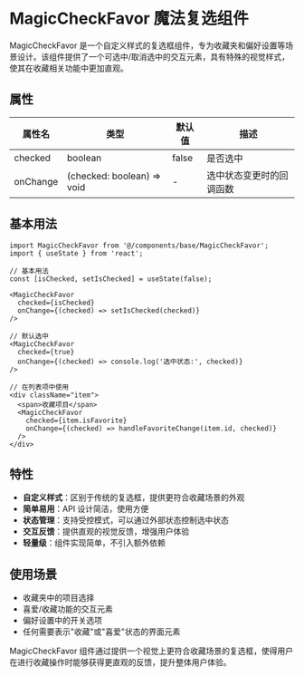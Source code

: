 # MagicCheckFavor 魔法复选组件

MagicCheckFavor 是一个自定义样式的复选框组件，专为收藏夹和偏好设置等场景设计。该组件提供了一个可选中/取消选中的交互元素，具有特殊的视觉样式，使其在收藏相关功能中更加直观。

## 属性

| 属性名   | 类型                       | 默认值 | 描述                     |
| -------- | -------------------------- | ------ | ------------------------ |
| checked  | boolean                    | false  | 是否选中                 |
| onChange | (checked: boolean) => void | -      | 选中状态变更时的回调函数 |

## 基本用法

```tsx
import MagicCheckFavor from '@/components/base/MagicCheckFavor';
import { useState } from 'react';

// 基本用法
const [isChecked, setIsChecked] = useState(false);

<MagicCheckFavor
  checked={isChecked}
  onChange={(checked) => setIsChecked(checked)}
/>

// 默认选中
<MagicCheckFavor
  checked={true}
  onChange={(checked) => console.log('选中状态:', checked)}
/>

// 在列表项中使用
<div className="item">
  <span>收藏项目</span>
  <MagicCheckFavor
    checked={item.isFavorite}
    onChange={(checked) => handleFavoriteChange(item.id, checked)}
  />
</div>
```

## 特性

-   **自定义样式**：区别于传统的复选框，提供更符合收藏场景的外观
-   **简单易用**：API 设计简洁，使用方便
-   **状态管理**：支持受控模式，可以通过外部状态控制选中状态
-   **交互反馈**：提供直观的视觉反馈，增强用户体验
-   **轻量级**：组件实现简单，不引入额外依赖

## 使用场景

-   收藏夹中的项目选择
-   喜爱/收藏功能的交互元素
-   偏好设置中的开关选项
-   任何需要表示"收藏"或"喜爱"状态的界面元素

MagicCheckFavor 组件通过提供一个视觉上更符合收藏场景的复选框，使得用户在进行收藏操作时能够获得更直观的反馈，提升整体用户体验。
